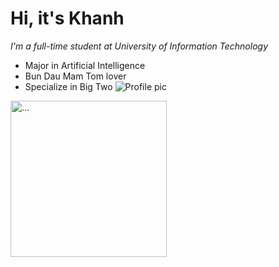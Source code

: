 # Hi, it's Khanh 
_I'm a full-time student at *University of Information Technology*_
- Major in Artificial Intelligence
- Bun Dau Mam Tom lover
- Specialize in Big Two
![Profile pic](https://user-images.githubusercontent.com/118537665/205606528-55eab082-f280-4c07-a0f4-24a102fdfa3d.jpg)
<img src="https://user-images.githubusercontent.com/118537665/205606528-55eab082-f280-4c07-a0f4-24a102fdfa3d.jpg" alt="..." width="250" />
